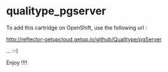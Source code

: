 qualitype_pgserver
==================

To add this cartridge on OpenShift, use the following url :


http://reflector-getupcloud.getup.io/github/Qualitype/pgServer

... :-) 

Enjoy !!!!
